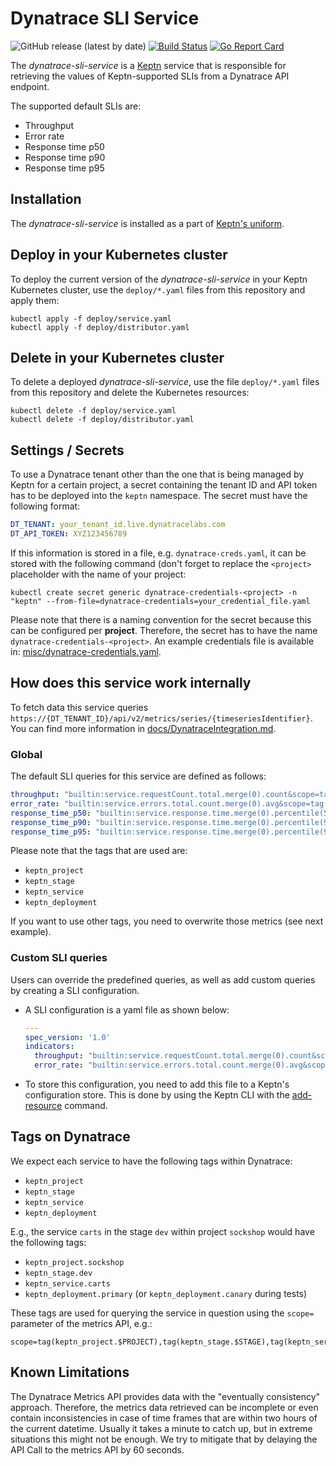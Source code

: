 # Dynatrace SLI Service
![GitHub release (latest by date)](https://img.shields.io/github/v/release/keptn-contrib/dynatrace-sli-service)
[![Build Status](https://travis-ci.org/keptn-contrib/dynatrace-sli-service.svg?branch=master)](https://travis-ci.org/keptn-contrib/dynatrace-sli-service)
[![Go Report Card](https://goreportcard.com/badge/github.com/keptn-contrib/dynatrace-sli-service)](https://goreportcard.com/report/github.com/keptn-contrib/dynatrace-sli-service)

The *dynatrace-sli-service* is a [Keptn](https://keptn.sh) service that is responsible for retrieving the values of Keptn-supported SLIs from a Dynatrace API endpoint.

The supported default SLIs are:

 - Throughput
 - Error rate
 - Response time p50
 - Response time p90
 - Response time p95

## Installation

The *dynatrace-sli-service* is installed as a part of [Keptn's uniform](https://keptn.sh).

## Deploy in your Kubernetes cluster

To deploy the current version of the *dynatrace-sli-service* in your Keptn Kubernetes cluster, use the `deploy/*.yaml` files from this repository and apply them:

```console
kubectl apply -f deploy/service.yaml
kubectl apply -f deploy/distributor.yaml
```

## Delete in your Kubernetes cluster

To delete a deployed *dynatrace-sli-service*, use the file `deploy/*.yaml` files from this repository and delete the Kubernetes resources:

```console
kubectl delete -f deploy/service.yaml
kubectl delete -f deploy/distributor.yaml
```

## Settings / Secrets

To use a Dynatrace tenant other than the one that is being managed by Keptn for a certain project, a secret containing the tenant ID and API token has to be deployed into the `keptn` namespace. The secret must have the following format:

```yaml
DT_TENANT: your_tenant_id.live.dynatracelabs.com
DT_API_TOKEN: XYZ123456789
```

If this information is stored in a file, e.g. `dynatrace-creds.yaml`, it can be stored with the following command (don't forget to replace the `<project>` placeholder with the name of your project:

```console
kubectl create secret generic dynatrace-credentials-<project> -n "keptn" --from-file=dynatrace-credentials=your_credential_file.yaml
```

Please note that there is a naming convention for the secret because this can be configured per **project**. Therefore, the secret has to have the name `dynatrace-credentials-<project>`. An example credentials file is available in: [misc/dynatrace-credentials.yaml](misc/dynatrace-credentials.yaml).

## How does this service work internally

To fetch data this service queries ``https://{DT_TENANT_ID}/api/v2/metrics/series/{timeseriesIdentifier}``. You can find more information in [docs/DynatraceIntegration.md](docs/DynatraceIntegration.md).


### Global

The default SLI queries for this service are defined as follows: 

```yaml
throughput: "builtin:service.requestCount.total.merge(0).count&scope=tag(keptn_project.$PROJECT),tag(keptn_stage.$STAGE),tag(keptn_service.$SERVICE),tag(keptn_deployment.canary)"
error_rate: "builtin:service.errors.total.count.merge(0).avg&scope=tag(keptn_project.$PROJECT),tag(keptn_stage.$STAGE),tag(keptn_service.$SERVICE),tag(keptn_deployment.canary)"
response_time_p50: "builtin:service.response.time.merge(0).percentile(50)&scope=tag(keptn_project.$PROJECT),tag(keptn_stage.$STAGE),tag(keptn_service.$SERVICE),tag(keptn_deployment.canary)"
response_time_p90: "builtin:service.response.time.merge(0).percentile(90)&scope=tag(keptn_project.$PROJECT),tag(keptn_stage.$STAGE),tag(keptn_service.$SERVICE),tag(keptn_deployment.canary)"
response_time_p95: "builtin:service.response.time.merge(0).percentile(95)&scope=tag(keptn_project.$PROJECT),tag(keptn_stage.$STAGE),tag(keptn_service.$SERVICE),tag(keptn_deployment.canary)"
```

Please note that the tags that are used are:

* `keptn_project`
* `keptn_stage`
* `keptn_service`
* `keptn_deployment`

If you want to use other tags, you need to overwrite those metrics (see next example).

### Custom SLI queries

Users can override the predefined queries, as well as add custom queries by creating a SLI configuration. 

* A SLI configuration is a yaml file as shown below:

    ```yaml
    ---
    spec_version: '1.0'
    indicators:
      throughput: "builtin:service.requestCount.total.merge(0).count&scope=tag(keptn_project.$PROJECT),tag(keptn_stage.$STAGE),tag(keptn_service.$SERVICE),tag(keptn_deployment.$DEPLOYMENT)"
      error_rate: "builtin:service.errors.total.count.merge(0).avg&scope=tag(keptn_project.$PROJECT),tag(keptn_stage.$STAGE),tag(keptn_service.$SERVICE),tag(keptn_deployment.$DEPLOYMENT)"
    ```

* To store this configuration, you need to add this file to a Keptn's configuration store. This is done by using the Keptn CLI with the [add-resource](https://keptn.sh/docs/0.6.0/reference/cli/#keptn-add-resource) command. 

## Tags on Dynatrace

We expect each service to have the following tags within Dynatrace:

* `keptn_project`
* `keptn_stage`
* `keptn_service`
* `keptn_deployment`

E.g., the service `carts` in the stage `dev` within project `sockshop` would have the following tags:

* `keptn_project.sockshop`
* `keptn_stage.dev`
* `keptn_service.carts`
* `keptn_deployment.primary` (or `keptn_deployment.canary` during tests)

These tags are used for querying the service in question using the `scope=` parameter of the metrics API, e.g.:

```
scope=tag(keptn_project.$PROJECT),tag(keptn_stage.$STAGE),tag(keptn_service.$SERVICE),tag(keptn_deployment.$DEPLOYMENT)
```

## Known Limitations

The Dynatrace Metrics API provides data with the "eventually consistency" approach. Therefore, the metrics data retrieved can be incomplete or even contain inconsistencies in case of time frames that are within two hours of the current datetime. Usually it takes a minute to catch up, but in extreme situations this might not be enough. We try to mitigate that by delaying the API Call to the metrics API by 60 seconds.

